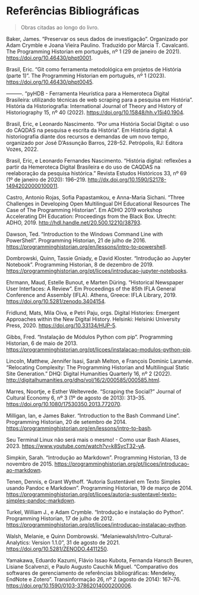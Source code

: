 # Referências Bibliográficas 

>Obras citadas ao longo do livro.


Baker, James. “Preservar os seus dados de investigação”. Organizado por Adam Crymble e Joana Vieira Paulino. Traduzido por Márcia T. Cavalcanti. The Programming Historian em português, nº 1 (29 de janeiro de 2021). https://doi.org/10.46430/phpt0001.

Brasil, Eric. “Git como ferramenta metodológica em projetos de História (parte 1)”. The Programming Historian em português, nº 1 (2023). https://doi.org/10.46430/phpt0045.

———. “pyHDB - Ferramenta Heurística para a Hemeroteca Digital Brasileira: utilizando técnicas de web scraping para a pesquisa em História”. História da Historiografia: International Journal of Theory and History of Historiography 15, nº 40 (2022). https://doi.org/10.15848/hh.v15i40.1904.

Brasil, Eric, e Leonardo Nascimento. “Por uma História Social Digital: o uso do CAQDAS na pesquisa e escrita da História”. Em História digital: A historiografia diante dos recursos e demandas de um novo tempo, organizado por José D’Assunção Barros, 228–52. Petrópolis, RJ: Editora Vozes, 2022.

Brasil, Eric, e Leonardo Fernandes Nascimento. “História digital: reflexões a partir da Hemeroteca Digital Brasileira e do uso de CAQDAS na reelaboração da pesquisa histórica.” Revista Estudos Históricos 33, nº 69 (1º de janeiro de 2020): 196–219. http://dx.doi.org/10.1590/S2178-14942020000100011.

Castro, Antonio Rojas, Sofia Papastamkou, e Anna-Maria Sichani. “Three Challenges in Developing Open Multilingual DH Educational Resources The Case of The Programming Historian”. Em ADHO 2019 workshop Accelerating DH Education: Proceedings from the Black Box. Utrecht: ADHO, 2019. http://hdl.handle.net/20.500.12210/38793.

Dawson, Ted. “Introduction to the Windows Command Line with PowerShell”. Programming Historian, 21 de julho de 2016. https://programminghistorian.org/en/lessons/intro-to-powershell.

Dombrowski, Quinn, Tassie Gniady, e David Kloster. “Introdução ao Jupyter Notebook”. Programming Historian, 8 de dezembro de 2019. https://programminghistorian.org/pt/licoes/introducao-jupyter-notebooks.

Ehrmann, Maud, Estelle Bunout, e Marten Düring. “Historical Newspaper User Interfaces: A Review”. Em Proceedings of the 85th IFLA General Conference and Assembly (IFLA). Athens, Greece: IFLA Library, 2019. https://doi.org/10.5281/zenodo.3404154.

Fridlund, Mats, Mila Oiva, e Petri Paju, orgs. Digital Histories: Emergent Approaches within the New Digital History. Helsinki: Helsinki University Press, 2020. https://doi.org/10.33134/HUP-5.

Gibbs, Fred. “Instalação de Módulos Python com pip”. Programming Historian, 6 de maio de 2013. https://programminghistorian.org/pt/licoes/instalacao-modulos-python-pip.

Lincoln, Matthew, Jennifer Isasi, Sarah Melton, e François Dominic Laramée. “Relocating Complexity: The Programming Historian and Multilingual Static Site Generation.” DHQ: Digital Humanities Quarterly 16, nº 2 (2022). http://digitalhumanities.org/dhq/vol/16/2/000585/000585.html.

Marres, Noortje, e Esther Weltevrede. “Scraping the Social?” Journal of Cultural Economy 6, nº 3 (1º de agosto de 2013): 313–35. https://doi.org/10.1080/17530350.2013.772070.

Milligan, Ian, e James Baker. “Introduction to the Bash Command Line”. Programming Historian, 20 de setembro de 2014. https://programminghistorian.org/en/lessons/intro-to-bash.

Seu Terminal Linux não será mais o mesmo! - Como usar Bash Aliases, 2023. https://www.youtube.com/watch?v=k8SycT32-yA.

Simpkin, Sarah. “Introdução ao Markdown”. Programming Historian, 13 de novembro de 2015. https://programminghistorian.org/pt/licoes/introducao-ao-markdown.

Tenen, Dennis, e Grant Wythoff. “Autoria Sustentável em Texto Simples usando Pandoc e Markdown”. Programming Historian, 19 de março de 2014. https://programminghistorian.org/pt/licoes/autoria-sustentavel-texto-simples-pandoc-markdown.

Turkel, William J., e Adam Crymble. “Introdução e instalação do Python”. Programming Historian, 17 de julho de 2012. https://programminghistorian.org/pt/licoes/introducao-instalacao-python.

Walsh, Melanie, e Quinn Dombrowski. “Melaniewalsh/Intro-Cultural-Analytics: Version 1.1.0”, 31 de agosto de 2021. https://doi.org/10.5281/ZENODO.4411250.

Yamakawa, Eduardo Kazumi, Flávio Issao Kubota, Fernanda Hansch Beuren, Lisiane Scalvenzi, e Paulo Augusto Cauchik Miguel. “Comparativo dos softwares de gerenciamento de referências bibliográficas: Mendeley, EndNote e Zotero”. Transinformação 26, nº 2 (agosto de 2014): 167–76. https://doi.org/10.1590/0103-37862014000200006.
